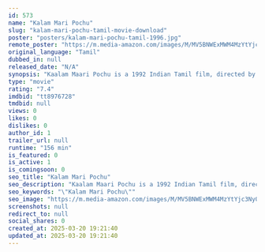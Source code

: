 ```yaml
---
id: 573
name: "Kalam Mari Pochu"
slug: "kalam-mari-pochu-tamil-movie-download"
poster: "posters/kalam-mari-pochu-tamil-1996.jpg"
remote_poster: "https://m.media-amazon.com/images/M/MV5BNWExMWM4MzYtYjc3Ny00MTlmLTgwODQtNzRmZDY2YTlkYTI5XkEyXkFqcGdeQXVyOTk3NTc2MzE@._V1_SX300.jpg"
original_language: "Tamil"
dubbed_in: null
released_date: "N/A"
synopsis: "Kaalam Maari Pochu is a 1992 Indian Tamil film, directed by V. Sekhar and produced by C. Kannappan. The film stars Pandiarajan, Sangita, Vadivelu, Rekha, Kovai Sarala, R. Sundarrajan and Raj Sundar in lead roles. The music of the ..."
type: "movie"
rating: "7.4"
imdbid: "tt8976728"
tmdbid: null
views: 0
likes: 0
dislikes: 0
author_id: 1
trailer_url: null
runtime: "156 min"
is_featured: 0
is_active: 1
is_comingsoon: 0
seo_title: "Kalam Mari Pochu"
seo_description: "Kaalam Maari Pochu is a 1992 Indian Tamil film, directed by V. Sekhar and produced by C. Kannappan. The film stars Pandiarajan, Sangita, Vadivelu, Rekha, Kovai Sarala, R. Sundarrajan and Raj Sundar in lead roles. The music of the ..."
seo_keywords: "\"Kalam Mari Pochu\""
seo_image: "https://m.media-amazon.com/images/M/MV5BNWExMWM4MzYtYjc3Ny00MTlmLTgwODQtNzRmZDY2YTlkYTI5XkEyXkFqcGdeQXVyOTk3NTc2MzE@._V1_SX300.jpg"
screenshots: null
redirect_to: null
social_shares: 0
created_at: 2025-03-20 19:21:40
updated_at: 2025-03-20 19:21:40
---
```


